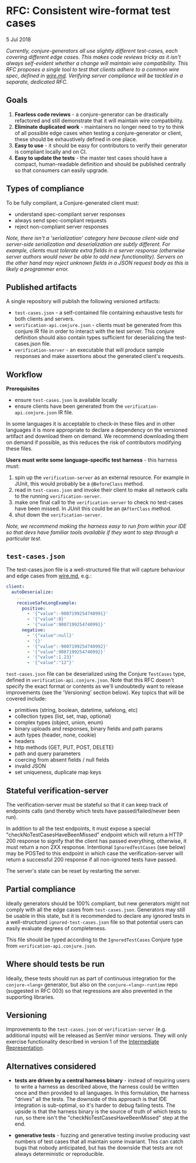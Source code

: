 # RFC: Consistent wire-format test cases

5 Jul 2018

_Currently, conjure-generators all use slightly different test-cases, each covering different edge cases. This makes code reviews tricky as it isn't always self-evident whether a change will maintain wire compatibility. This RFC proposes a single tool to test that clients adhere to a common wire spec, defined in [wire.md](https://github.com/palantir/conjure/blob/develop/wire.md). Verifying server compliance will be tackled in a separate, dedicated RFC._

## Goals

1. **Fearless code reviews** - a conjure-generator can be drastically refactored and still demonstrate that it will maintain wire compatibility.
2. **Eliminate duplicated work** - maintainers no longer need to try to think of all possible edge cases when testing a conjure-generator or client, these should be exhaustively defined in one place.
3. **Easy to use** - it should be easy for contributors to verify their generator is compliant locally and on CI.
4. **Easy to update the tests** - the master test cases should have a compact, human-readable definition and should be published centrally so that consumers can easily upgrade.

## Types of compliance

To be fully compliant, a Conjure-generated client must:

  - understand spec-compliant server responses
  - always send spec-compliant requests
  - reject non-compliant server responses

_Note, there isn't a 'serialization' category here because client-side and server-side serialization and deserialization are subtly different. For example, clients must tolerate extra fields in a server response (otherwise server authors would never be able to add new functionality). Servers on the other hand may reject unknown fields in a JSON request body as this is likely a programmer error._

## Published artifacts

A single repository will publish the following versioned artifacts:

* `test-cases.json` - a self-contained file containing exhaustive tests for both clients and servers.
* `verification-api.conjure.json` - clients must be generated from this conjure IR file in order to interact with the test server. This conjure definition should also contain types sufficient for deserializing the test-cases.json file.
* `verification-server` - an executable that will produce sample responses and make assertions about the generated client's requests.

## Workflow

**Prerequisites**

- ensure `test-cases.json` is available locally
- ensure clients have been generated from the `verification-api.conjure.json` IR file.

In some languages it is acceptable to check-in these files and in other languages it is more appropriate to declare a dependency on the versioned artifact and download them on demand.  We recommend downloading them on demand if possible, as this reduces the risk of contributors modifying these files.

**Users must write some language-specific test harness** - this harness must:

1. spin up the `verification-server` as an external resource. For example in JUnit, this would probably be a `@BeforeClass` method.
1. read in `test-cases.json` and invoke their client to make all network calls to the running `verification-server`.
1. make one final call to the `verification-server` to check no test-cases have been missed.  In JUnit this could be an `@AfterClass` method.
1. shut down the `verification-server`.

_Note, we recommend making the harness easy to run from within your IDE so that devs have familiar tools available if they want to step through a particular test._

## `test-cases.json`

The test-cases.json file is a well-structured file that will capture behaviour and edge cases from [wire.md](https://github.com/palantir/conjure/blob/develop/wire.md), e.g.:

```yaml
client:
  autoDeserialize:
    ...
    receiveSafeLongExample:
      positive:
        - '{"value":-9007199254740991}'
        - '{"value":0}'
        - '{"value":9007199254740991}'
      negative:
        - '{"value":null}'
        - '{}'
        - '{"value":-9007199254740992}'
        - '{"value":9007199254740992}'
        - '{"value":1.23}'
        - '{"value":"12"}'
```

`test-cases.json` file can be deserialized using the Conjure `TestCases` type, defined in `verification-api.conjure.json`. Note that this RFC doesn't specify the exact format or contents as we'll undoubtedly want to release improvements (see the 'Versioning' section below). Key topics that will be covered include:

* primitives (string, boolean, datetime, safelong, etc)
* collection types (list, set, map, optional)
* complex types (object, union, enum)
* binary uploads and responses, binary fields and path params
* auth types (header, none, cookie)
* headers
* http methods (GET, PUT, POST, DELETE)
* path and query parameters
* coercing from absent fields / null fields
* invalid JSON
* set uniqueness, duplicate map keys

## Stateful verification-server

The verification-server must be stateful so that it can keep track of endpoints calls (and thereby which tests have passed/failed/never been run).

In addition to all the test endpoints, it must expose a special "checkNoTestCasesHaveBeenMissed" endpoint which will return a HTTP 200 response to signify that the client has passed everything, otherwise, it must return a non 2XX response. Intentional `IgnoredTestCases` (see below) may be POSTed to this endpoint in which case the verification-server will return a successful 200 response if all non-ignored tests have passed.

The server's state can be reset by restarting the server.

## Partial compliance

Ideally generators should be 100% compliant, but new generators might not comply with all the edge cases from `test-cases.json`. Generators may still be usable in this state, but it is recommended to declare any ignored tests in a well-structured `ignored-test-cases.json` file so that potential users can easily evaluate degrees of completeness.

This file should be typed according to the `IgnoredTestCases` Conjure type from `verification-api.conjure.json`.

## Where should tests be run

Ideally, these tests should run as part of continuous integration for the `conjure-<lang>` generator, but also on the `conjure-<lang>-runtime` repo (suggested in RFC 003) so that regressions are also prevented in the supporting libraries.

## Versioning

Improvements to the `test-cases.json` or `verification-server` (e.g. additional inputs) will be released as SemVer minor versions. They will only exercise functionality described in version 1 of the [Intermediate Representation](../intermediate_representation.md).

## Alternatives considered

- **tests are driven by a central harness binary** - instead of requiring users to write a harness as described above, the harness could be written once and then provided to all languages.  In this formulation, the harness "drives" all the tests.  The downside of this approach is that IDE integration is sub-optimal, so it's harder to debug failing tests.  The upside is that the harness binary is the source of truth of which tests to run, so there isn't the "checkNoTestCasesHaveBeenMissed" step at the end.

- **generative tests** - fuzzing and generative testing involve producing vast numbers of test cases that all maintain some invariant.  This can catch bugs that nobody anticipated, but has the downside that tests are not always deterministic or reproducible.

